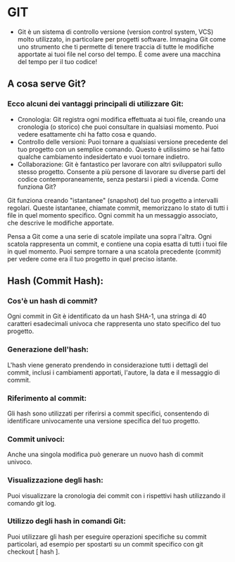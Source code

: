 <!-- @format -->

# GIT

- Git è un sistema di controllo versione (version control system, VCS) molto utilizzato, in particolare per progetti software. Immagina Git come uno strumento che ti permette di tenere traccia di tutte le modifiche apportate ai tuoi file nel corso del tempo. È come avere una macchina del tempo per il tuo codice!

## A cosa serve Git?

### Ecco alcuni dei vantaggi principali di utilizzare Git:

- Cronologia: Git registra ogni modifica effettuata ai tuoi file, creando una cronologia (o storico) che puoi consultare in qualsiasi momento. Puoi vedere esattamente chi ha fatto cosa e quando.
- Controllo delle versioni: Puoi tornare a qualsiasi versione precedente del tuo progetto con un semplice comando. Questo è utilissimo se hai fatto qualche cambiamento indesidertato e vuoi tornare indietro.
- Collaborazione: Git è fantastico per lavorare con altri sviluppatori sullo stesso progetto. Consente a più persone di lavorare su diverse parti del codice contemporaneamente, senza pestarsi i piedi a vicenda.
  Come funziona Git?

Git funziona creando "istantanee" (snapshot) del tuo progetto a intervalli regolari. Queste istantanee, chiamate commit, memorizzano lo stato di tutti i file in quel momento specifico. Ogni commit ha un messaggio associato, che descrive le modifiche apportate.

Pensa a Git come a una serie di scatole impilate una sopra l'altra. Ogni scatola rappresenta un commit, e contiene una copia esatta di tutti i tuoi file in quel momento. Puoi sempre tornare a una scatola precedente (commit) per vedere come era il tuo progetto in quel preciso istante.

## Hash (Commit Hash):

### Cos'è un hash di commit?

Ogni commit in Git è identificato da un hash SHA-1, una stringa di 40 caratteri esadecimali univoca che rappresenta uno stato specifico del tuo progetto.

### Generazione dell'hash:

L'hash viene generato prendendo in considerazione tutti i dettagli del commit, inclusi i cambiamenti apportati, l'autore, la data e il messaggio di commit.

### Riferimento al commit:

Gli hash sono utilizzati per riferirsi a commit specifici, consentendo di identificare univocamente una versione specifica del tuo progetto.

### Commit univoci:

Anche una singola modifica può generare un nuovo hash di commit univoco.

### Visualizzazione degli hash:

Puoi visualizzare la cronologia dei commit con i rispettivi hash utilizzando il comando git log.

### Utilizzo degli hash in comandi Git:

Puoi utilizzare gli hash per eseguire operazioni specifiche su commit particolari, ad esempio per spostarti su un commit specifico con git checkout [ hash ].
